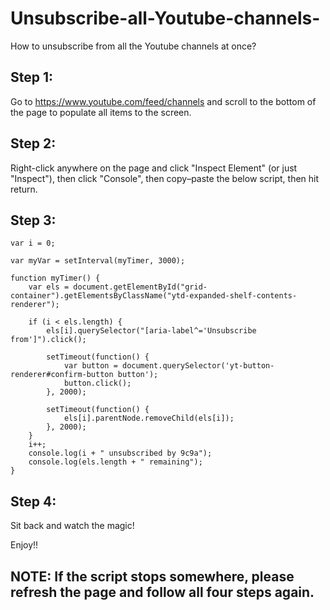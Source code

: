 # Unsubscribe-all-Youtube-channels-
How to unsubscribe from all the Youtube channels at once?

## Step 1:
Go to https://www.youtube.com/feed/channels and scroll to the bottom of the page to populate all items to the screen.

## Step 2:
Right-click anywhere on the page and click "Inspect Element" (or just "Inspect"), then click "Console", then copy–paste the below script, then hit return.

## Step 3:

```
var i = 0;

var myVar = setInterval(myTimer, 3000);

function myTimer() {
    var els = document.getElementById("grid-container").getElementsByClassName("ytd-expanded-shelf-contents-renderer");

    if (i < els.length) {
        els[i].querySelector("[aria-label^='Unsubscribe from']").click();

        setTimeout(function() {
            var button = document.querySelector('yt-button-renderer#confirm-button button');
			button.click();
        }, 2000);

        setTimeout(function() {
            els[i].parentNode.removeChild(els[i]);
        }, 2000);
    }
    i++;
    console.log(i + " unsubscribed by 9c9a");
    console.log(els.length + " remaining");
}

```

## Step 4:
Sit back and watch the magic!

Enjoy!!

## NOTE: If the script stops somewhere, please refresh the page and follow all four steps again.

